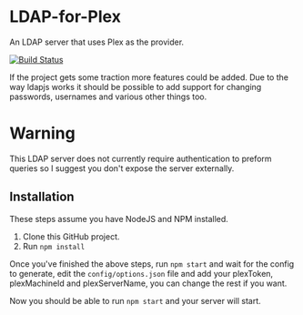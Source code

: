 # LDAP-for-Plex
An LDAP server that uses Plex as the provider.

[![Build Status](https://travis-ci.org/SpicyDwarf/LDAP-for-Plex.svg?branch=master)](https://travis-ci.org/SpicyDwarf/LDAP-for-Plex)

If the project gets some traction more features could be added. Due to the way ldapjs works it should be possible to add support for changing passwords, usernames and various other things too.

# Warning
This LDAP server does not currently require authentication to preform queries so I suggest you don't expose the server externally.

## Installation
These steps assume you have NodeJS and NPM installed.

1. Clone this GitHub project.
2. Run `npm install`

Once you've finished the above steps, run `npm start` and wait for the config to generate, edit the `config/options.json` file and add your plexToken, plexMachineId and plexServerName, you can change the rest if you want.

Now you should be able to run `npm start` and your server will start.